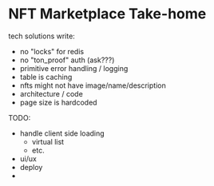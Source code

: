 # NFT Marketplace Take-home

tech solutions write:

-   no "locks" for redis
-   no "ton_proof" auth (ask???)
-   primitive error handling / logging
-   table is caching
-   nfts might not have image/name/description
-   architecture / code
-   page size is hardcoded

TODO:

-   handle client side loading
    -   virtual list
    -   etc.
-   ui/ux
-   deploy
-
